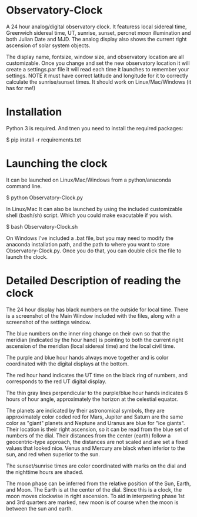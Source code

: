 # Observatory-Clock
A 24 hour analog/digital observatory clock.  It featuress local sidereal time, Greenwich sidereal time, UT, sunrise, sunset, percnet moon illumination and both Julian Date and MJD.  The analog display also shows the current right ascension of solar system objects.

The display name, fontsize, window size, and observatory location are all customizable.  Once you change and set the new observatory location it will create a settings.par file it will read each time it launches to remember your settings.  NOTE it must have correct latitude and longitude for it to correctly calculate the sunrise/sunset times. It should work on Linux/Mac/Windows (it has for me!)

# Installation
Python 3 is required.  And tnen you need to install the required packages:

$ pip install -r requirements.txt

# Launching the clock

It can be launched on Linux/Mac/Windows from a python/anaconda command line.

$ python Observatory-Clock.py

In Linux/Mac
It can also be launched by using the included customizable shell (bash/sh) script.  Which you could make exacutable if you wish.

$ bash Observatory-Clock.sh

On Windows I've included a .bat file, but you may need to modify the anaconda installation path, and the path to where you want to store Observatory-Clock.py.  Once you do that, you can double click the file to launch the clock.

# Detailed Description of reading the clock
The 24 hour display has black numbers on the outside for local time.  There is a screenshot of the Main Window included with the files, along with a screenshot of the settings window.

The blue numbers on the inner ring change on their own so that the meridian (indicated by the hour hand) is pointing to both the current right ascension of the meridian (local sidereal time) and the local civil time.

The purple and blue hour hands always move together and is color coordinated with the digital displays at the bottom.

The red hour hand indicates the UT time on the black ring of numbers, and corresponds to the red UT digital display.

The thin gray lines perpendicular to the purple/blue hour hands indicates 6 hours of hour angle, approximately the horizon at the celestial equator.

The planets are indicated by their astronomical symbols, they are approximately color coded red for Mars, Jupiter and Saturn are the same color as "giant" planets and Neptune and Uranus are blue for "ice giants". Their location is their right ascension, so it can be read from the blue set of numbers of the dial.  Their distances from the center (earth) follow a geocentric-type approach, the distances are not scaled and are set a fixed values that looked
nice. Venus and Mercury are black when inferior to the sun, and red when superior to the sun.

The sunset/sunrise times are color coordinated with marks on the dial and the nighttime hours are shaded.

The moon phase can be inferred from the relative position of the Sun, Earth, and Moon.  The Earth is at the center of the dial.  Since this is a clock, the moon moves clockwise in right ascension. To aid in interpreting phase 1st and 3rd quarters are marked, new moon is of course when the moon is between the sun and earth.
